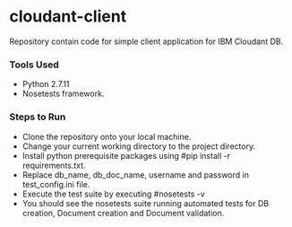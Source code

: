 # cloudant-client
Repository contain code for simple client application for IBM Cloudant DB.

### Tools Used
- Python 2.7.11
- Nosetests framework.

### Steps to Run

- Clone the repository onto your local machine.
- Change your current working directory to the project directory.
- Install python prerequisite packages using #pip install -r requirements.txt.
- Replace db_name, db_doc_name, username and password in test_config.ini file.
- Execute the test suite by executing #nosetests -v
- You should see the nosetests suite running automated tests for DB creation, Document creation and Document validation.